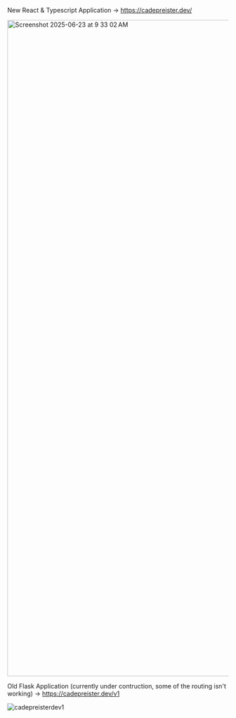 New React & Typescript Application -> https://cadepreister.dev/ 


<img width="1493" alt="Screenshot 2025-06-23 at 9 33 02 AM" src="https://github.com/user-attachments/assets/8c1daa63-3e3c-42ab-9e34-a2155d1df93d" />



Old Flask Application (currently under contruction, some of the routing isn't working) -> https://cadepreister.dev/v1


![cadepreisterdev1](https://github.com/user-attachments/assets/38fd8c77-7bf8-4158-8fd6-5bdc6d7d7c50)


